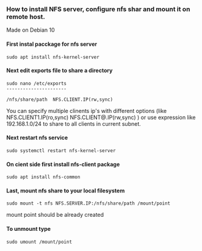 ### How to install NFS server, configure nfs shar and mount it on remote host.
Made on Debian 10

#### First instal pacckage for nfs server
```
sudo apt install nfs-kernel-server
```

#### Next edit exports file to share a directory
```
sudo nano /etc/exports
----------------------

/nfs/share/path  NFS.CLIENT.IP(rw,sync)
```
You can specify multiple clinents ip's with different options (like NFS.CLIENT1.IP(ro,sync) NFS.CLIENT@.IP(rw,sync) ) or use expression like 192.168.1.0/24 to share to all clients in current subnet.


#### Next restart nfs service
```
sudo systemctl restart nfs-kernel-server
```

#### On cient side first install nfs-client package
```
sudo apt install nfs-common
```

#### Last, mount nfs share to your local filesystem
```
sudo mount -t nfs NFS.SERVER.IP:/nfs/share/path /mount/point
```
mount point should be already created

#### To unmount type
```
sudo umount /mount/point
```
